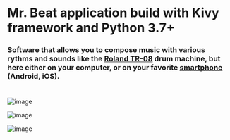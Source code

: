 # Mr. Beat application build with Kivy framework and Python 3.7+

### Software that allows you to compose music with various rythms and sounds like the [Roland TR-08](https://fr.audiofanzine.com/bar/roland/tr-08/) drum machine, but here either on your computer, or on your favorite [smartphone](https://kivy.org/doc/stable/guide/packaging-android.html) (Android, iOS). 

#

![image](https://user-images.githubusercontent.com/36189996/112956972-47e4a280-9141-11eb-88b7-1f9b7eb168cb.png)

![image](https://user-images.githubusercontent.com/36189996/112904254-f3add400-90e8-11eb-859a-43a57fcf144c.png)

![image](https://user-images.githubusercontent.com/36189996/112957760-0c96a380-9142-11eb-85c2-eda74ff228ce.png)

